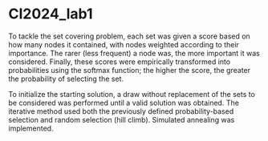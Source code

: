 # CI2024_lab1

To tackle the set covering problem, each set was given a score based on how many nodes it contained, with nodes weighted according to their importance. The rarer (less frequent) a node was, the more important it was considered. Finally, these scores were empirically transformed into probabilities using the softmax function; the higher the score, the greater the probability of selecting the set.

To initialize the starting solution, a draw without replacement of the sets to be considered was performed until a valid solution was obtained. The iterative method used both the previously defined probability-based selection and random selection (hill climb). Simulated annealing was implemented.
